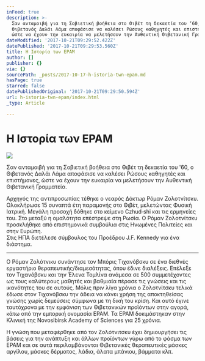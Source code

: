 ```yaml
---
inFeed: true
description: >-
  Σαν ανταμοιβή για τη Σοβιετική βοήθεια στο Θιβέτ τη δεκαετία του ‘60, ο
  Θιβετανός Δαλάι Λάμα αποφάσισε να καλέσει Ρώσους καθηγητές και επιστήμονες,
  ώστε να έχουν την ευκαιρία να μελετήσουν την Αυθεντική Θιβετανική Γραμματεία. 
dateModified: '2017-10-21T09:29:52.422Z'
datePublished: '2017-10-21T09:29:53.560Z'
title: Η Ιστορία των EPAM
author: []
publisher: {}
via: {}
sourcePath: _posts/2017-10-17-h-istoria-twn-epam.md
hasPage: true
starred: false
datePublishedOriginal: '2017-10-21T09:29:50.594Z'
url: h-istoria-twn-epam/index.html
_type: Article

---
```

# Η Ιστορία των EPAM
![](https://the-grid-user-content.s3-us-west-2.amazonaws.com/9970d9b7-9ed4-465f-9703-6c72752964a4.jpg)

Σαν ανταμοιβή για τη Σοβιετική βοήθεια στο Θιβέτ τη δεκαετία του '60, ο Θιβετανός Δαλάι Λάμα αποφάσισε να καλέσει Ρώσους καθηγητές και επιστήμονες, ώστε να έχουν την ευκαιρία να μελετήσουν την Αυθεντική Θιβετανική Γραμματεία. 

Αρχηγός της αντιπροσωπίας τέθηκε ο νεαρός Δόκτωρ Ρόμαν Ζολοτνίτσκυ. Ολοκλήρωσε 15 συναπτά έτη παραμονής στο Θιβέτ, μελετώντας Φυσική Ιατρική. Μεγάλη προσοχή δόθηκε στο κείμενο Czhud‐shi και τις ερμηνείες του. Στο μεταξύ η ομαλότητα επέστρεψε στη Ρωσία. O Ρόμαν Ζολοτνίτσκυ προσκλήθηκε από επιστημονικά συμβούλια στις Ηνωμένες Πολιτείες και στην Ευρώπη.   
Στις ΗΠΑ διετέλεσε σύμβουλος του Προέδρου J.F. Kennedy για ένα διάστημα.

---

Ο Ρόμαν Ζολότνικυ συνάντησε τον Μπόρις Τιχανόβσκυ σε ένα διεθνές εργαστήριο θεραπευτικής/διαμεσότητας, όπου έδινε διαλέξεις. Επέλεξε τον Τιχανόβσκυ και την Έλενα Τομλίνα ανάμεσα σε 500 συμμετέχοντες ως τους καλύτερους μαθητές και βαθμιαία πέρασε τις γνώσεις και τις ικανότητες του σε αυτούς. Μόλις πριν λίγα χρόνια ο Ζολοτνίτσκυ τελικά έδωσε στον Τιχανόβσκυ την άδεια να κάνει χρήση της αποκτηθείσας γνώσης χωρίς δεμεύσεις σύμφωνα με τη δική του κρίση. Και αυτό έγινε ταυτόχρονα με την εμφάνιση των Θιβετανικών προϊόντων στην αγορά, κάτω από την εμπορική ονομασία EPAM. Τα EPAM δοκιμάστηκαν στην Κλινική της Novosibirsk Academy of Sciences για 25 χρόνια.

Η γνώση που μεταφέρθηκε από τον Ζολότνιτσκυ έχει δημιουργήσει τις βάσεις για την ανάπτυξη και άλλων προϊόντων γύρω από το φάσμα των EPAM και σε αυτά περιλαμβάνονται Θιβετανικές θεραπευτικές μάσκες αργίλου, μάσκες δέρματος, λάδια, άλατα μπάνιου, βάμματα κλπ.